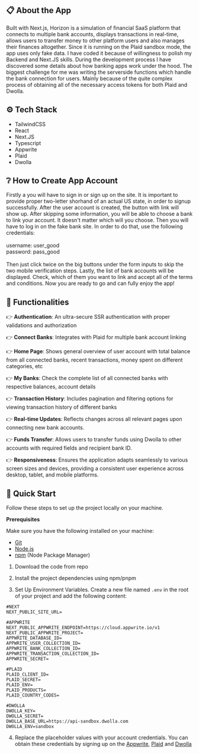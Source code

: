 ## 📋 About the App
Built with Next.js, Horizon is a simulation of financial SaaS platform that connects to multiple bank accounts, displays transactions in real-time, allows users to transfer money to other platform users and also manages their finances altogether. Since it is running on the Plaid sandbox mode, the app uses only fake data. I have coded it because of willingness to polish my Backend and Next.JS skills. During the development process I have discovered some details about how banking apps work under the hood. The biggest challenge for me was writing the serverside functions which handle the bank connection for users. Mainly because of the quite complex process of obtaining all of the necessary access tokens for both Plaid and Dwolla. 

## ⚙️ Tech Stack
- TailwindCSS
- React
- Next.JS
- Typescript
- Appwrite
- Plaid
- Dwolla

## ❔ How to Create App Account
Firstly a you will have to sign in or sign up on the site. It is important to provide proper two-letter shorhand of an actual US state, in order to signup successfully.
After the user account is created, the button with link will show up. After skipping some information, you will be able to choose a bank to link your account. It doesn't matter which will you choose. Then you will have to log in on the fake bank site. In order to do that, use the following credentials: 
<br/><br/>
username: user_good <br/>
password: pass_good 
<br/><br/>
Then just click twice on the big buttons under the form inputs to skip the two mobile verification steps.
Lastly, the list of bank accounts will be displayed. Check, which of them you want to link and accept all of the terms and conditions. Now you are ready to go and can fully enjoy the app!

## 🔋 Functionalities

👉 **Authentication**: An ultra-secure SSR authentication with proper validations and authorization

👉 **Connect Banks**: Integrates with Plaid for multiple bank account linking

👉 **Home Page**: Shows general overview of user account with total balance from all connected banks, recent transactions, money spent on different categories, etc

👉 **My Banks**: Check the complete list of all connected banks with respective balances, account details

👉 **Transaction History**: Includes pagination and filtering options for viewing transaction history of different banks

👉 **Real-time Updates**: Reflects changes across all relevant pages upon connecting new bank accounts.

👉 **Funds Transfer**: Allows users to transfer funds using Dwolla to other accounts with required fields and recipient bank ID.

👉 **Responsiveness**: Ensures the application adapts seamlessly to various screen sizes and devices, providing a consistent user experience across desktop, tablet, and mobile platforms.


## 🤸 Quick Start

Follow these steps to set up the project locally on your machine.

**Prerequisites**

Make sure you have the following installed on your machine:

- [Git](https://git-scm.com/)
- [Node.js](https://nodejs.org/en)
- [npm](https://www.npmjs.com/) (Node Package Manager)

1. Download the code from repo

2. Install the project dependencies using npm/pnpm

3. Set Up Environment Variables. Create a new file named `.env` in the root of your project and add the following content:

```env
#NEXT
NEXT_PUBLIC_SITE_URL=

#APPWRITE
NEXT_PUBLIC_APPWRITE_ENDPOINT=https://cloud.appwrite.io/v1
NEXT_PUBLIC_APPWRITE_PROJECT=
APPWRITE_DATABASE_ID=
APPWRITE_USER_COLLECTION_ID=
APPWRITE_BANK_COLLECTION_ID=
APPWRITE_TRANSACTION_COLLECTION_ID=
APPWRITE_SECRET=

#PLAID
PLAID_CLIENT_ID=
PLAID_SECRET=
PLAID_ENV=
PLAID_PRODUCTS=
PLAID_COUNTRY_CODES=

#DWOLLA
DWOLLA_KEY=
DWOLLA_SECRET=
DWOLLA_BASE_URL=https://api-sandbox.dwolla.com
DWOLLA_ENV=sandbox
```
4. Replace the placeholder values with your account credentials. You can obtain these credentials by signing up on the [Appwrite](https://appwrite.io), [Plaid](https://plaid.com/) and [Dwolla](https://www.dwolla.com/)
